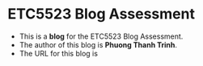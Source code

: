 
# ETC5523 Blog Assessment

* This is a **blog** for the ETC5523 Blog Assessment. 
* The author of this blog is **Phuong Thanh Trinh**.
* The URL for this blog is []()
